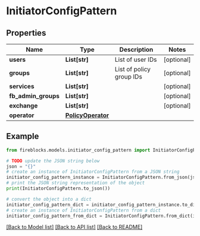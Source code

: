# InitiatorConfigPattern


## Properties

Name | Type | Description | Notes
------------ | ------------- | ------------- | -------------
**users** | **List[str]** | List of user IDs | [optional] 
**groups** | **List[str]** | List of policy group IDs | [optional] 
**services** | **List[str]** |  | [optional] 
**fb_admin_groups** | **List[str]** |  | [optional] 
**exchange** | **List[str]** |  | [optional] 
**operator** | [**PolicyOperator**](PolicyOperator.md) |  | 

## Example

```python
from fireblocks.models.initiator_config_pattern import InitiatorConfigPattern

# TODO update the JSON string below
json = "{}"
# create an instance of InitiatorConfigPattern from a JSON string
initiator_config_pattern_instance = InitiatorConfigPattern.from_json(json)
# print the JSON string representation of the object
print(InitiatorConfigPattern.to_json())

# convert the object into a dict
initiator_config_pattern_dict = initiator_config_pattern_instance.to_dict()
# create an instance of InitiatorConfigPattern from a dict
initiator_config_pattern_from_dict = InitiatorConfigPattern.from_dict(initiator_config_pattern_dict)
```
[[Back to Model list]](../README.md#documentation-for-models) [[Back to API list]](../README.md#documentation-for-api-endpoints) [[Back to README]](../README.md)



